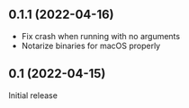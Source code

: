 ## 0.1.1 (2022-04-16)

- Fix crash when running with no arguments
- Notarize binaries for macOS properly

## 0.1 (2022-04-15)

Initial release